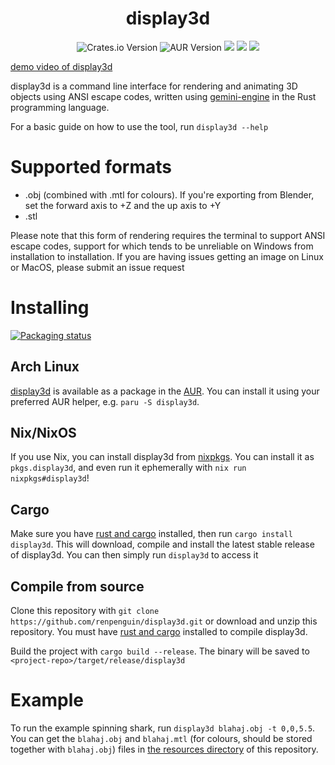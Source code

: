 <div align="center">
  <h1><b>display3d</b></h1>
  <img alt="Crates.io Version" src="https://img.shields.io/crates/v/display3d?style=for-the-badge">
  <img alt="AUR Version" src="https://img.shields.io/aur/version/display3d?style=for-the-badge">
  <img src="https://img.shields.io/github/last-commit/renpenguin/display3d?style=for-the-badge">
  <img src="https://img.shields.io/github/repo-size/renpenguin/display3d?style=for-the-badge">
  <img src="https://img.shields.io/github/stars/renpenguin/display3d?color=e4b400&style=for-the-badge">
</div>

[demo video of display3d](https://github.com/renpenguin/display3d/assets/79577742/6131167a-7b83-4c8e-96ec-c9715f3b4d23)

display3d is a command line interface for rendering and animating 3D objects using ANSI escape codes, written using [gemini-engine](https://crates.io/crates/gemini-engine) in the Rust programming language.

For a basic guide on how to use the tool, run `display3d --help`

# Supported formats

- .obj (combined with .mtl for colours). If you're exporting from Blender, set the forward axis to +Z and the up axis to +Y
- .stl

Please note that this form of rendering requires the terminal to support ANSI escape codes, support for which tends to be unreliable on Windows from installation to installation. If you are having issues getting an image on Linux or MacOS, please submit an issue request

# Installing

[![Packaging status](https://repology.org/badge/vertical-allrepos/display3d.svg)](https://repology.org/project/display3d/versions)

## Arch Linux

[display3d](https://aur.archlinux.org/packages/display3d/) is available as a package in the [AUR](https://aur.archlinux.org/). You can install it using your preferred AUR helper, e.g. `paru -S display3d`.

## Nix/NixOS

If you use Nix, you can install display3d from [nixpkgs](https://search.nixos.org/packages?channel=unstable&query=display3d). You can install it as `pkgs.display3d`, and even run it ephemerally with `nix run nixpkgs#display3d`!

## Cargo

Make sure you have [rust and cargo](https://www.rust-lang.org/tools/install) installed, then run `cargo install display3d`. This will download, compile and install the latest stable release of display3d. You can then simply run `display3d` to access it

## Compile from source

Clone this repository with `git clone https://github.com/renpenguin/display3d.git` or download and unzip this repository. You must have [rust and cargo](https://www.rust-lang.org/tools/install) installed to compile display3d.

Build the project with `cargo build --release`. The binary will be saved to `<project-repo>/target/release/display3d`

# Example

To run the example spinning shark, run `display3d blahaj.obj -t 0,0,5.5`. You can get the `blahaj.obj` and `blahaj.mtl` (for colours, should be stored together with `blahaj.obj`) files in [the resources directory](https://github.com/renpenguin/display3d/tree/master/resources) of this repository.
